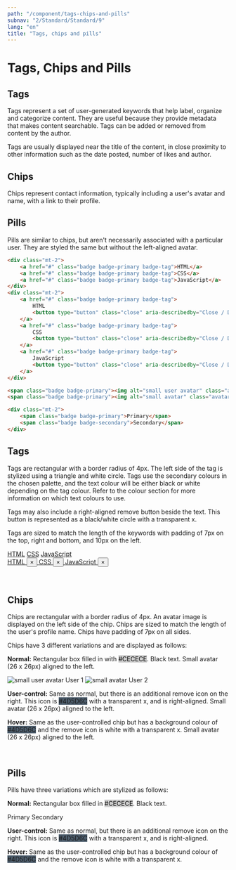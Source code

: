 ```yaml
---
path: "/component/tags-chips-and-pills"
subnav: "2/Standard/Standard/9"
lang: "en"
title: "Tags, chips and pills"
---
```


<helmet>
<title> Tags, Chips and Pills - Aurora Design System </title>
</helmet>

# Tags, Chips and Pills


## Tags

Tags represent a set of user-generated keywords that help label, organize and categorize content. They are useful because they provide metadata that makes content searchable. Tags can be added or removed from content by the author.

Tags are usually displayed near the title of the content, in close proximity to other information such as the date posted, number of likes and author.

## Chips

Chips represent contact information, typically including a user's avatar and name, with a link to their profile.

## Pills

Pills are similar to chips, but aren't necessarily associated with a particular user. They are styled the same but without the left-aligned avatar.

<documentationtabs remove="react">
      <doctabpanel type="html">

```html
<div class="mt-2">
    <a href="#" class="badge badge-primary badge-tag">HTML</a>
    <a href="#" class="badge badge-primary badge-tag">CSS</a>
    <a href="#" class="badge badge-primary badge-tag">JavaScript</a>
</div>
<div class="mt-2">
    <a href="#" class="badge badge-primary badge-tag">
        HTML
        <button type="button" class="close" aria-describedby="Close / Delete"><span aria-hidden="true">×</span></button>
    </a>
    <a href="#" class="badge badge-primary badge-tag">
        CSS
        <button type="button" class="close" aria-describedby="Close / Delete"><span aria-hidden="true">×</span></button>
    </a>
    <a href="#" class="badge badge-primary badge-tag">
        JavaScript
        <button type="button" class="close" aria-describedby="Close / Delete"><span aria-hidden="true">×</span></button>
    </a>
</div>
```

```html
<span class="badge badge-primary"><img alt="small user avatar" class="avatar avatar-sm" src="https://avataaars.io/?avatarStyle=Circle&topType=LongHairStraight2&accessoriesType=Wayfarers&hairColor=Black&facialHairType=Blank&clotheType=BlazerSweater&eyeType=Default&eyebrowType=RaisedExcitedNatural&mouthType=Default&skinColor=Yellow"> User 1</span>
<span class="badge badge-primary"><img alt="small avatar" class="avatar avatar-sm" src="https://avataaars.io/?avatarStyle=Circle&topType=LongHairStraight2&accessoriesType=Wayfarers&hairColor=Black&facialHairType=Blank&clotheType=BlazerSweater&eyeType=Default&eyebrowType=RaisedExcitedNatural&mouthType=Default&skinColor=Yellow"> User 2</span>
```

```html
<div class="mt-2">
    <span class="badge badge-primary">Primary</span>
    <span class="badge badge-secondary">Secondary</span>
</div>
```

</doctabpanel>
    <doctabpanel type="design">
           

## Tags

Tags are rectangular with a border radius of 4px. The left side of the tag is stylized using a triangle and white circle. Tags use the secondary colours in the chosen palette, and the text colour will be either black or white depending on the tag colour. Refer to the colour section for more information on which text colours to use.

Tags may also include a right-aligned remove button beside the text. This button is represented as a black/white circle with a transparent x.

Tags are sized to match the length of the keywords with padding of 7px on the top, right and bottom, and 10px on the left.

<div class="mt-2">
    <a href="#!" class="badge badge-primary badge-tag">HTML</a>
    <a href="#!" class="badge badge-primary badge-tag">CSS</a>
    <a href="#!" class="badge badge-primary badge-tag">JavaScript</a>
</div>
<div class="mt-2">
    <a href="#!" class="badge badge-primary badge-tag">
    HTML
    <button type="button" class="close" aria-describedby="Close / Delete"><span aria-hidden="true">×</span></button>
    </a>
    <a href="#!" class="badge badge-primary badge-tag">
    CSS
    <button type="button" class="close" aria-describedby="Close / Delete"><span aria-hidden="true">×</span></button>
    </a>
    <a href="#!" class="badge badge-primary badge-tag">
    JavaScript
    <button type="button" class="close" aria-describedby="Close / Delete"><span aria-hidden="true">×</span></button>
    </a>
</div>

<br>
<br>

## Chips

Chips are rectangular with a border radius of 4px. An avatar image is displayed on the left side of the chip. Chips are sized to match the length of the user's profile name. Chips have padding of 7px on all sides.

Chips have 3 different variations and are displayed as follows:

**Normal:** Rectangular box filled in with <badge style="background-color: #CECECE;color:black;">#CECECE</badge>. Black text. Small avatar \(26 x 26px\) aligned to the left.

<span class="badge badge-primary"><img alt="small user avatar" class="avatar avatar-sm" src="https://avataaars.io/?avatarStyle=Circle&topType=LongHairStraight2&accessoriesType=Wayfarers&hairColor=Black&facialHairType=Blank&clotheType=BlazerSweater&eyeType=Default&eyebrowType=RaisedExcitedNatural&mouthType=Default&skinColor=Yellow"> User 1</span>
<span class="badge badge-primary"><img alt="small avatar" class="avatar avatar-sm" src="https://avataaars.io/?avatarStyle=Circle&topType=LongHairStraight2&accessoriesType=Wayfarers&hairColor=Black&facialHairType=Blank&clotheType=BlazerSweater&eyeType=Default&eyebrowType=RaisedExcitedNatural&mouthType=Default&skinColor=Yellow"> User 2</span>

**User-control:** Same as normal, but there is an additional remove icon on the right. This icon is <badge style="background-color: #4D5D6C;">#4D5D6C</badge> with a transparent x, and is right-aligned. Small avatar \(26 x 26px\) aligned to the left.

**Hover:** Same as the user-controlled chip but has a background colour of <badge style="background-color: #4D5D6C;">#4D5D6C</badge> and the remove icon is white with a transparent x. Small avatar \(26 x 26px\) aligned to the left.

<br>

## Pills

Pills have three variations which are stylized as follows:

**Normal:** Rectangular box filled in <badge style="background-color: #CECECE; color:black;">#CECECE</badge>. Black text.

<div class="mt-2">
    <span class="badge badge-primary">Primary</span>
    <span class="badge badge-secondary">Secondary</span>
</div>

**User-control:** Same as normal, but there is an additional remove icon on the right. This icon is <badge style="background-color: #4D5D6C;">#4D5D6C</badge> with a transparent x, and is right-aligned.

**Hover:** Same as the user-controlled chip but has a background colour of <badge style="background-color: #4D5D6C;">#4D5D6C</badge> and the remove icon is white with a transparent x.

</doctabpanel>
</documentationtabs>


